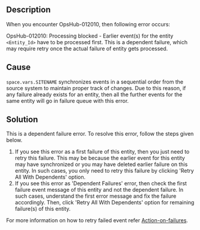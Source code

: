 ## Description

When you encounter OpsHub-012010, then following error occurs:

OpsHub-012010: Processing blocked - Earlier event(s) for the entity `<Entity_Id>` have to be processed first. This is a dependent failure, which may require retry once the actual failure of entity gets processed.


## Cause

<code class="expression">space.vars.SITENAME</code> synchronizes events in a sequential order from the source system to maintain proper track of changes. Due to this reason, if any failure already exists for an entity, then all the further events for the same entity will go in failure queue with this error.

## Solution

This is a dependent failure error. To resolve this error, follow the steps given below.

1. If you see this error as a first failure of this entity, then you just need to retry this failure. This may be because the earlier event for this entity may have synchronized or you may have deleted earlier failure on this entity. In such cases, you only need to retry this failure by clicking 'Retry All With Dependents' option.  
2. If you see this error as 'Dependent Failures' error, then check the first failure event message of this entity and not the dependent failure. In such cases, understand the first error message and fix the failure accordingly. Then, click 'Retry All With Dependents' option for remaining failure(s) of this entity.

For more information on how to retry failed event refer [Action-on-failures](../../../troubleshooting/manage-integration-failures.md#action-on-failures).
